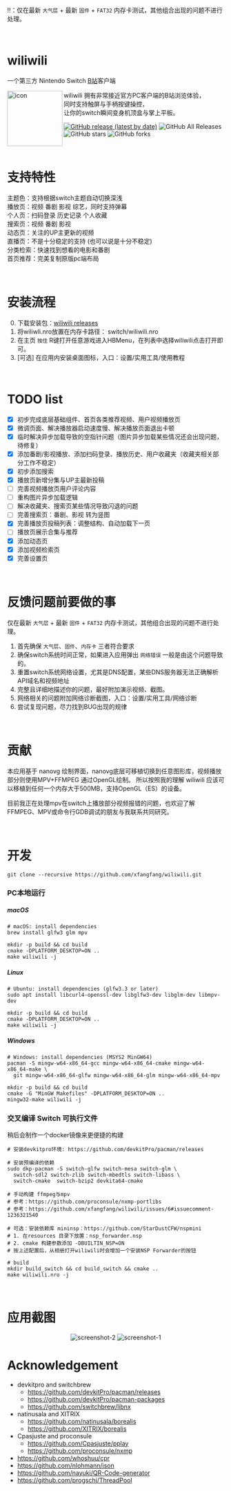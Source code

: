 ‼️：仅在最新 `大气层` + 最新 `固件` + `FAT32` 内存卡测试，其他组合出现的问题不进行处理。

<br>

# wiliwili

一个第三方 Nintendo Switch [B站](https://www.bilibili.com)客户端

<img src="resources/icon/bilibili.png" alt="icon" height="128" width="128" align="left">

wiliwili 拥有非常接近官方PC客户端的B站浏览体验，  
同时支持触屏与手柄按键操控，  
让你的switch瞬间变身机顶盒与掌上平板。
<br>

[![GitHub release (latest by date)](https://img.shields.io/github/v/release/xfangfang/wiliwili)](https://github.com/xfangfang/wiliwili/releases) ![GitHub All Releases](https://img.shields.io/github/downloads/xfangfang/wiliwili/total) ![GitHub stars](https://img.shields.io/github/stars/xfangfang/wiliwili?style=flat) ![GitHub forks](https://img.shields.io/github/forks/xfangfang/wiliwili)

<br>

# 支持特性

主题色：支持根据switch主题自动切换深浅  
播放页：视频 番剧 影视 综艺，同时支持弹幕  
个人页：扫码登录 历史记录 个人收藏  
搜索页：视频 番剧 影视  
动态页：关注的UP主更新的视频  
直播页：不是十分稳定的支持 (也可以说是十分不稳定)  
分类检索：快速找到想看的电影和番剧  
首页推荐：完美复制原版pc端布局

<br>

# 安装流程

0. 下载安装包：[wiliwili releases](https://github.com/xfangfang/wiliwili/releases)
1. 将wiliwli.nro放置在内存卡路径： switch/wiliwili.nro
2. 在主页 `按住` R键打开任意游戏进入HBMenu，在列表中选择wiliwili点击打开即可。
3. [可选] 在应用内安装桌面图标，入口：设置/实用工具/使用教程

<br>

# TODO list

- [x] 初步完成底层基础组件、首页各类推荐视频、用户视频播放页
- [x] 微调页面、解决播放器启动速度慢、解决播放页面退出卡顿
- [x] 临时解决异步加载导致的空指针问题（图片异步加载某些情况还会出现问题，待修复）
- [x] 添加番剧/影视播放、添加扫码登录、播放历史、用户收藏夹（收藏夹相关部分工作不稳定）
- [x] 初步添加搜索
- [x] 播放页新增分集与UP主最新投稿
- [ ] 完善视频播放页用户评论内容
- [ ] 重构图片异步加载逻辑
- [ ] 解决收藏夹、搜索页某些情况导致闪退的问题
- [ ] 完善搜索页：番剧、影视 转为竖图
- [x] 完善播放页投稿列表：调整结构、自动加载下一页
- [ ] 播放页展示合集与推荐
- [x] 添加动态页
- [x] 添加视频检索页
- [x] 完善设置页

<br>

# 反馈问题前要做的事

仅在最新 `大气层` + 最新 `固件` + `FAT32` 内存卡测试，其他组合出现的问题不进行处理。

1. 首先确保 `大气层`、`固件`、`内存卡` 三者符合要求
2. 确保switch系统时间正常，如果进入应用弹出 `网络错误` 一般是由这个问题导致的。
3. 重置switch系统网络设置，尤其是DNS配置，某些DNS服务器无法正确解析API域名和视频地址
4. 完整且详细地描述你的问题，最好附加演示视频、截图。
5. 网络相关的问题附加网络诊断截图，入口：设置/实用工具/网络诊断
6. 尝试复现问题，尽力找到BUG出现的规律

<br>

# 贡献

本应用基于 nanovg 绘制界面，nanovg底层可移植切换到任意图形库，视频播放部分则使用MPV+FFMPEG 通过OpenGL绘制。
所以按照我的理解 wiliwili 应该可以移植到任何一个内存大于500MB，支持OpenGL（ES）的设备。

目前我正在处理mpv在switch上播放部分视频报错的问题，也欢迎了解 FFMPEG、MPV或命令行GDB调试的朋友与我联系共同研究。

<br>

# 开发

```shell
git clone --recursive https://github.com/xfangfang/wiliwili.git
```

### PC本地运行

##### macOS

```shell
# macOS: install dependencies
brew install glfw3 glm mpv

mkdir -p build && cd build
cmake -DPLATFORM_DESKTOP=ON ..
make wiliwili -j
```

##### Linux

```shell
# Ubuntu: install dependencies (glfw3.3 or later)
sudo apt install libcurl4-openssl-dev libglfw3-dev libglm-dev libmpv-dev

mkdir -p build && cd build
cmake -DPLATFORM_DESKTOP=ON ..
make wiliwili -j
```

##### Windows

```shell
# Windows: install dependencies (MSYS2 MinGW64)
pacman -S mingw-w64-x86_64-gcc mingw-w64-x86_64-cmake mingw-w64-x86_64-make \
  git mingw-w64-x86_64-glfw mingw-w64-x86_64-glm mingw-w64-x86_64-mpv

mkdir -p build && cd build
cmake -G "MinGW Makefiles" -DPLATFORM_DESKTOP=ON ..
mingw32-make wiliwili -j
```

### 交叉编译 Switch 可执行文件

稍后会制作一个docker镜像来更便捷的构建

```shell
# 安装devkitpro环境: https://github.com/devkitPro/pacman/releases

# 安装预编译的依赖
sudo dkp-pacman -S switch-glfw switch-mesa switch-glm \
  switch-sdl2 switch-zlib switch-mbedtls switch-libass \
  switch-cmake  switch-bzip2 devkita64-cmake

# 手动构建 ffmpeg与mpv
# 参考：https://github.com/proconsule/nxmp-portlibs
# 参考：https://github.com/xfangfang/wiliwili/issues/6#issuecomment-1236321540

# 可选：安装依赖库 mininsp：https://github.com/StarDustCFW/nspmini
# 1. 在resources 目录下放置：nsp_forwarder.nsp
# 2. cmake 构建参数添加 -DBUILTIN_NSP=ON
# 按上述配置后，从相册打开wiliwili时会增加一个安装NSP Forwarder的按钮

# build
mkdir build_switch && cd build_switch && cmake ..
make wiliwili.nro -j
```

<br>

# 应用截图

<p align="center">
<img src="docs/images/screenshot-2.png" alt="screenshot-2">
<img src="docs/images/screenshot-1.png" alt="screenshot-1">

</p>

# Acknowledgement

- devkitpro and switchbrew
    - https://github.com/devkitPro/pacman/releases
    - https://github.com/devkitPro/pacman-packages
    - https://github.com/switchbrew/libnx
- natinusala and XITRIX
    - https://github.com/natinusala/borealis
    - https://github.com/XITRIX/borealis
- Cpasjuste and proconsule
    - https://github.com/Cpasjuste/pplay
    - https://github.com/proconsule/nxmp
- https://github.com/whoshuu/cpr
- https://github.com/nlohmann/json
- https://github.com/nayuki/QR-Code-generator
- https://github.com/progschj/ThreadPool
